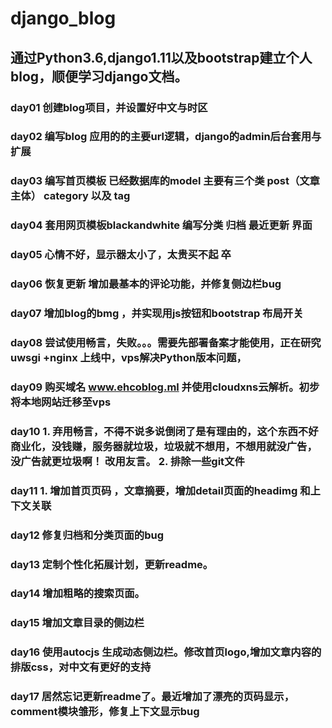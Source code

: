 # django_blog


## 通过Python3.6,django1.11以及bootstrap建立个人blog，顺便学习django文档。
### day01 创建blog项目，并设置好中文与时区
### day02 编写blog 应用的的主要url逻辑，django的admin后台套用与扩展
### day03 编写首页模板 已经数据库的model 主要有三个类 post（文章主体） category 以及 tag
### day04 套用网页模板blackandwhite 编写分类 归档 最近更新 界面
### day05 心情不好，显示器太小了，太贵买不起 卒
### day06 恢复更新  增加最基本的评论功能，并修复侧边栏bug
### day07 增加blog的bmg ，并实现用js按钮和bootstrap 布局开关
### day08 尝试使用畅言，失败。。。需要先部署备案才能使用，正在研究 uwsgi +nginx 上线中，vps解决Python版本问题，
### day09  购买域名 www.ehcoblog.ml 并使用cloudxns云解析。初步将本地网站迁移至vps
### day10  1. 弃用畅言，不得不说多说倒闭了是有理由的，这个东西不好商业化，没钱赚，服务器就垃圾，垃圾就不想用，不想用就没广告，没广告就更垃圾啊！ 改用友言。 2. 排除一些git文件
### day11  1. 增加首页页码 ，文章摘要，增加detail页面的headimg 和上下文关联
### day12  修复归档和分类页面的bug
### day13  定制个性化拓展计划，更新readme。
### day14  增加粗略的搜索页面。
### day15  增加文章目录的侧边栏
### day16  使用autocjs 生成动态侧边栏。修改首页logo,增加文章内容的排版css，对中文有更好的支持
### day17  居然忘记更新readme了。最近增加了漂亮的页码显示，comment模块雏形，修复上下文显示bug
